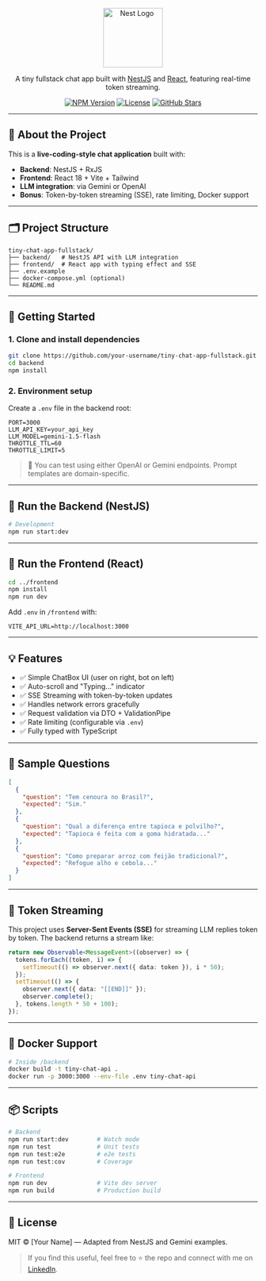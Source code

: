 <p align="center">
  <a href="http://nestjs.com/" target="blank"><img src="https://nestjs.com/img/logo-small.svg" width="120" alt="Nest Logo" /></a>
</p>

<p align="center">A tiny fullstack chat app built with <a href="https://nestjs.com/" target="_blank">NestJS</a> and <a href="https://react.dev/" target="_blank">React</a>, featuring real-time token streaming.</p>

<p align="center">
  <a href="https://www.npmjs.com/package/@nestjs/core"><img src="https://img.shields.io/npm/v/@nestjs/core.svg" alt="NPM Version" /></a>
  <a href="https://github.com/nestjs/nest/blob/master/LICENSE"><img src="https://img.shields.io/npm/l/@nestjs/core.svg" alt="License" /></a>
  <a href="https://github.com/nestjs/nest"><img src="https://img.shields.io/github/stars/nestjs/nest.svg?style=social" alt="GitHub Stars" /></a>
</p>

---

## 🧠 About the Project

This is a **live-coding-style chat application** built with:

- **Backend**: NestJS + RxJS
- **Frontend**: React 18 + Vite + Tailwind
- **LLM integration**: via Gemini or OpenAI
- **Bonus**: Token-by-token streaming (SSE), rate limiting, Docker support

---

## 🗂️ Project Structure

```
tiny-chat-app-fullstack/
├── backend/   # NestJS API with LLM integration
├── frontend/  # React app with typing effect and SSE
├── .env.example
├── docker-compose.yml (optional)
└── README.md
```

---

## 🚀 Getting Started

### 1. Clone and install dependencies

```bash
git clone https://github.com/your-username/tiny-chat-app-fullstack.git
cd backend
npm install
```

### 2. Environment setup

Create a `.env` file in the backend root:

```env
PORT=3000
LLM_API_KEY=your_api_key
LLM_MODEL=gemini-1.5-flash
THROTTLE_TTL=60
THROTTLE_LIMIT=5
```

> 🧪 You can test using either OpenAI or Gemini endpoints. Prompt templates are domain-specific.

---

## 📡 Run the Backend (NestJS)

```bash
# Development
npm run start:dev
```

---

## 💬 Run the Frontend (React)

```bash
cd ../frontend
npm install
npm run dev
```

Add `.env` in `/frontend` with:

```env
VITE_API_URL=http://localhost:3000
```

---

## 💡 Features

- ✅ Simple ChatBox UI (user on right, bot on left)
- ✅ Auto-scroll and "Typing..." indicator
- ✅ SSE Streaming with token-by-token updates
- ✅ Handles network errors gracefully
- ✅ Request validation via DTO + ValidationPipe
- ✅ Rate limiting (configurable via `.env`)
- ✅ Fully typed with TypeScript

---

## 🧪 Sample Questions

```json
[
  {
    "question": "Tem cenoura no Brasil?",
    "expected": "Sim."
  },
  {
    "question": "Qual a diferença entre tapioca e polvilho?",
    "expected": "Tapioca é feita com a goma hidratada..."
  },
  {
    "question": "Como preparar arroz com feijão tradicional?",
    "expected": "Refogue alho e cebola..."
  }
]
```

---

## 🧵 Token Streaming

This project uses **Server-Sent Events (SSE)** for streaming LLM replies token by token. The backend returns a stream like:

```ts
return new Observable<MessageEvent>((observer) => {
  tokens.forEach((token, i) => {
    setTimeout(() => observer.next({ data: token }), i * 50);
  });
  setTimeout(() => {
    observer.next({ data: "[[END]]" });
    observer.complete();
  }, tokens.length * 50 + 100);
});
```

---

## 🐳 Docker Support

```bash
# Inside /backend
docker build -t tiny-chat-api .
docker run -p 3000:3000 --env-file .env tiny-chat-api
```

---

## 📦 Scripts

```bash
# Backend
npm run start:dev        # Watch mode
npm run test             # Unit tests
npm run test:e2e         # e2e tests
npm run test:cov         # Coverage

# Frontend
npm run dev              # Vite dev server
npm run build            # Production build
```

---

## 🧷 License

MIT © [Your Name] — Adapted from NestJS and Gemini examples.

> If you find this useful, feel free to ⭐ the repo and connect with me on [LinkedIn](https://linkedin.com/in/fjnfigueiredo).
